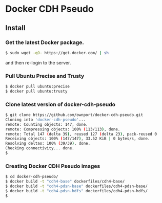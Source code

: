 # Docker CDH Pseudo

## Install

### Get the latest Docker package.

```sh
$ sudo wget -qO- https://get.docker.com/ | sh
```
and then re-login to the server.

### Pull Ubuntu Precise and Trusty

```sh
$ docker pull ubuntu:precise
$ docker pull ubuntu:trusty
```

### Clone latest version of docker-cdh-pseudo

```sh
$ git clone https://github.com/ownport/docker-cdh-pseudo.git
Cloning into 'docker-cdh-pseudo'...
remote: Counting objects: 147, done.
remote: Compressing objects: 100% (113/113), done.
remote: Total 147 (delta 39), reused 127 (delta 23), pack-reused 0
Receiving objects: 100% (147/147), 33.52 KiB | 0 bytes/s, done.
Resolving deltas: 100% (39/39), done.
Checking connectivity... done.
$
```

### Creating Docker CDH Pseudo images

```sh
$ cd docker-cdh-pseudo/
$ docker build -t "cdh4-base" dockerfiles/cdh4-base/
$ docker build -t "cdh4-pdsn-base" dockerfiles/cdh4-pdsn-base/
$ docker build -t "cdh4-pdsn-hdfs" dockerfiles/cdh4-pdsn-hdfs/
$
```


